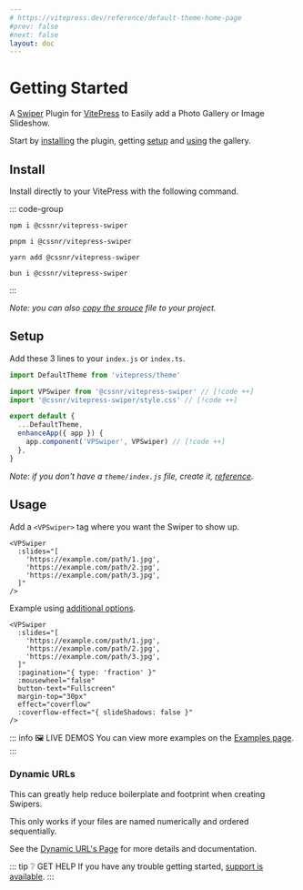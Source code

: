 ```yaml
---
# https://vitepress.dev/reference/default-theme-home-page
#prev: false
#next: false
layout: doc
---
```


# Getting Started

A [Swiper](https://swiperjs.com/) Plugin for [VitePress](https://vitepress.dev/) to Easily add a Photo Gallery or Image Slideshow.

Start by [installing](#install) the plugin, getting [setup](#setup) and [using](#usage) the gallery.

## Install

Install directly to your VitePress with the following command.

::: code-group

```shell [npm]
npm i @cssnr/vitepress-swiper
```

```shell [pnpm]
pnpm i @cssnr/vitepress-swiper
```

```shell [yarn]
yarn add @cssnr/vitepress-swiper
```

```shell [bun]
bun i @cssnr/vitepress-swiper
```

:::

_Note: you can also [copy the srouce](source.md) file to your project._

## Setup

Add these 3 lines to your `index.js` or `index.ts`.

```javascript [.vitepress/theme/index.js]
import DefaultTheme from 'vitepress/theme'

import VPSwiper from '@cssnr/vitepress-swiper' // [!code ++]
import '@cssnr/vitepress-swiper/style.css' // [!code ++]

export default {
  ...DefaultTheme,
  enhanceApp({ app }) {
    app.component('VPSwiper', VPSwiper) // [!code ++]
  },
}
```

_Note: if you don't have a `theme/index.js` file, create it, [reference](https://vitepress.dev/guide/custom-theme#theme-resolving)._

## Usage

Add a `<VPSwiper>` tag where you want the Swiper to show up.

```vue [Markdown ~vscode-icons:file-type-text~]
<VPSwiper
  :slides="[
    'https://example.com/path/1.jpg',
    'https://example.com/path/2.jpg',
    'https://example.com/path/3.jpg',
  ]"
/>
```

Example using [additional options](options.md).

```vue [Markdown ~vscode-icons:file-type-text~]
<VPSwiper
  :slides="[
    'https://example.com/path/1.jpg',
    'https://example.com/path/2.jpg',
    'https://example.com/path/3.jpg',
  ]"
  :pagination="{ type: 'fraction' }"
  :mousewheel="false"
  button-text="Fullscreen"
  margin-top="30px"
  effect="coverflow"
  :coverflow-effect="{ slideShadows: false }"
/>
```

::: info 🖼️ LIVE DEMOS
You can view more examples on the [Examples page](../examples).
:::

### Dynamic URLs

This can greatly help reduce boilerplate and footprint when creating Swipers.

This only works if your files are named numerically and ordered sequentially.

See the [Dynamic URL's Page](dynamic.md) for more details and documentation.

::: tip ❔ GET HELP
If you have any trouble getting started, [support is available](../support.md).
:::
